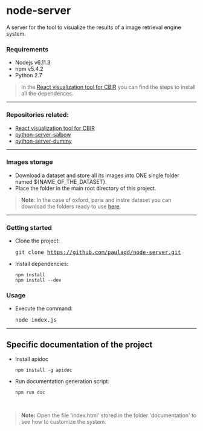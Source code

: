 # node-server

A server for the tool to visualize the results of a image retrieval engine system.


### Requirements

* Nodejs v6.11.3
* npm v5.4.2
* Python 2.7

> In the [React visualization tool for CBIR](https://github.com/paulagd/react-visualization-tool-CBIR) you can find the steps to install all the dependences.

---
### Repositories related:

 * [React visualization tool for CBIR](https://github.com/paulagd/react-visualization-tool-CBIR)
 * [python-server-salbow](https://bitbucket.org/emohe/python-server-salbow/src/master/)
 * [python-server-dummy](https://bitbucket.org/emohe/python-server-dummy/src/master/)

---
### Images storage

* Download a dataset and store all its images into ONE single folder named ${NAME_OF_THE_DATASET}.
* Place the folder in the main root directory of this project.

>**Note**: In the case of oxford, paris and instre dataset you can download the folders ready to use [here](https://drive.google.com/drive/folders/178bcx_trf4BZMUS8VOUpKh7JcqhZxC7C?usp=sharing).

---
### Getting started

* Clone the project:
	
    <kbd> git clone https://github.com/paulagd/node-server.git </kbd>

* Install dependencies:

  ```
  npm install
  npm install --dev
  ```

### Usage

* Execute the command: 

	<kbd>node index.js</kbd>

---------------------------------------------------------------
## Specific documentation of the project

* Install apidoc
  ```
  npm install -g apidoc
  ```

* Run documentation generation script:
  ```
  npm run doc
  ```
<br />

> **Note:** Open the file 'index.html' stored in the folder 'documentation' to see how to customize the system.
